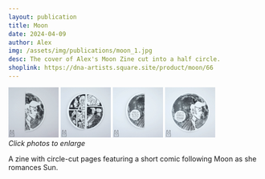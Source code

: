 ```yaml
---
layout: publication
title: Moon
date: 2024-04-09
author: Alex
img: /assets/img/publications/moon_1.jpg
desc: The cover of Alex's Moon Zine cut into a half circle.
shoplink: https://dna-artists.square.site/product/moon/66
---
```


<a href="/assets/img/publications/moon_1.jpg"><img src="/assets/img/publications/moon_1.jpg" alt="A photo of the front cover of Moon." width="100"></a>
<a href="/assets/img/publications/moon_2.jpg"><img src="/assets/img/publications/moon_2.jpg" alt="A photo of an inside spread." width="100"></a>
<a href="/assets/img/publications/moon_3.jpg"><img src="/assets/img/publications/moon_3.jpg" alt="A photo of the back cover of Moon." width="100" ></a>
<a href="/assets/img/publications/moon_4.jpg"><img src="/assets/img/publications/moon_4.jpg" alt="A photo of the back of Moon, showing the front and back cover to create a full circle." width="100" ></a>  
*Click photos to enlarge*

A zine with circle-cut pages featuring a short comic following Moon as she romances Sun.
